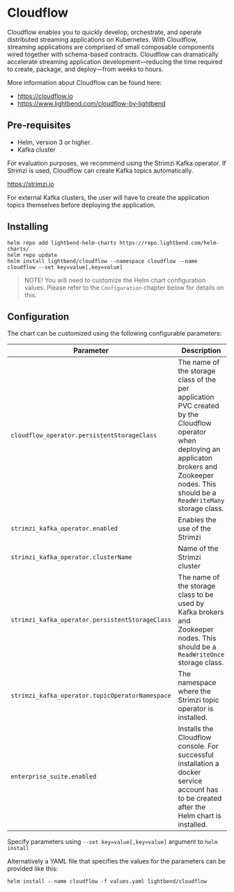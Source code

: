 # Cloudflow 

Cloudflow enables you to quickly develop, orchestrate, and operate distributed streaming applications on Kubernetes. With Cloudflow, streaming applications are comprised of small composable components wired together with schema-based contracts. Cloudflow can dramatically accelerate streaming application development—​reducing the time required to create, package, and deploy—​from weeks to hours.

More information about Cloudflow can be found here:
- https://cloudflow.io
- https://www.lightbend.com/cloudflow-by-lightbend

## Pre-requisites

- Helm, version 3 or higher.
- Kafka cluster

For evaluation purposes, we recommend using the Strimzi Kafka operator. If Strimzi is used, Cloudflow can create Kafka topics automatically.

https://strimzi.io

For external Kafka clusters, the user will have to create the application topics themselves before deploying the application.

## Installing

    helm repo add lightbend-helm-charts https://repo.lightbend.com/helm-charts/
    helm repo update
    helm install lightbend/cloudflow --namespace cloudflow --name cloudflow --set key=value[,key=value]

>NOTE! You will need to customize the Helm chart configuration values. Please refer to the `Configuration` chapter below for details on this.

## Configuration

The chart can be customized using the following configurable parameters:

| Parameter                       | Description                                                     | Default                      |
| ------------------------------- | ----------------------------------------------------------------| -----------------------------|
| `cloudflow_operator.persistentStorageClass` | The name of the storage class of the per application PVC created by the Cloudflow operator when deploying an applicaton  brokers and Zookeeper nodes. This should be a `ReadWriteMany` storage class. | ""  |
| `strimzi_kafka_operator.enabled`| Enables the use of the Strimzi                                  | false  |
| `strimzi_kafka_operator.clusterName` | Name of the Strimzi cluster                                  | "" |
| `strimzi_kafka_operator.persistentStorageClass` | The name of the storage class to be used by Kafka brokers and Zookeeper nodes. This should be a `ReadWriteOnce` storage class.                                   | "standard"  |
| `strimzi_kafka_operator.topicOperatorNamespace` | The namespace where the Strimzi topic operator is installed. | ""  |
| `enterprise_suite.enabled` | Installs the Cloudflow console. For successful installation a docker service account has to be created after the Helm chart is installed.   | false  |

Specify parameters using `--set key=value[,key=value]` argument to `helm install`

Alternatively a YAML file that specifies the values for the parameters can be provided like this:

    helm install --name cloudflow -f values.yaml lightbend/cloudflow

